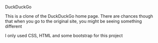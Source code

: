 DuckDuckGo

This is a clone of the DuckDuckGo home page.
There are chances though that when you go to the original site, you might be seeing something different

I only used CSS, HTML and some bootstrap for this project
